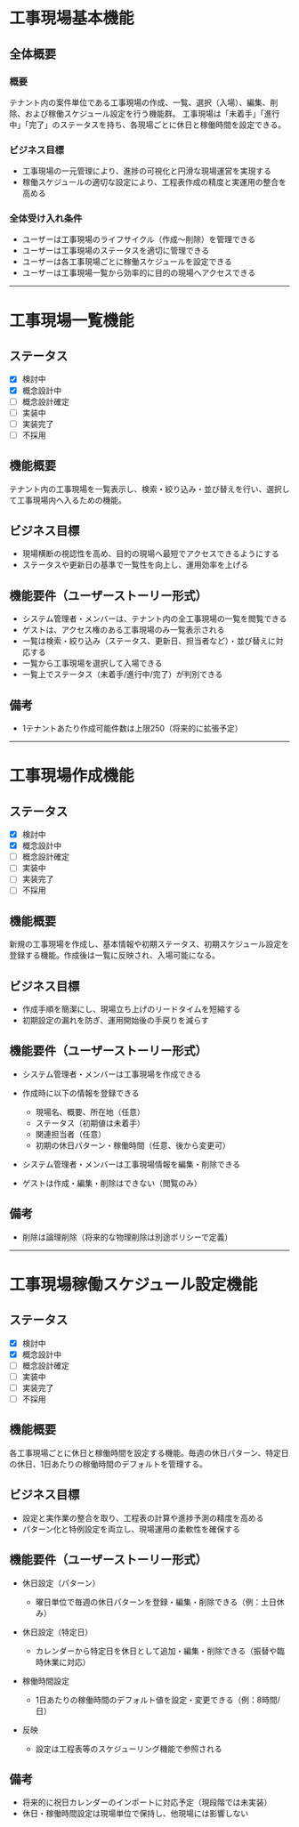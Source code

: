 # 工事現場基本機能

## 全体概要

### 概要

テナント内の案件単位である工事現場の作成、一覧、選択（入場）、編集、削除、および稼働スケジュール設定を行う機能群。
工事現場は「未着手」「進行中」「完了」のステータスを持ち、各現場ごとに休日と稼働時間を設定できる。

### ビジネス目標

* 工事現場の一元管理により、進捗の可視化と円滑な現場運営を実現する
* 稼働スケジュールの適切な設定により、工程表作成の精度と実運用の整合を高める

### 全体受け入れ条件

* ユーザーは工事現場のライフサイクル（作成〜削除）を管理できる
* ユーザーは工事現場のステータスを適切に管理できる
* ユーザーは各工事現場ごとに稼働スケジュールを設定できる
* ユーザーは工事現場一覧から効率的に目的の現場へアクセスできる

---

# 工事現場一覧機能

## ステータス

* [x] 検討中
* [x] 概念設計中
* [ ] 概念設計確定
* [ ] 実装中
* [ ] 実装完了
* [ ] 不採用

## 機能概要

テナント内の工事現場を一覧表示し、検索・絞り込み・並び替えを行い、選択して工事現場内へ入るための機能。

## ビジネス目標

* 現場横断の視認性を高め、目的の現場へ最短でアクセスできるようにする
* ステータスや更新日の基準で一覧性を向上し、運用効率を上げる

## 機能要件（ユーザーストーリー形式）

* システム管理者・メンバーは、テナント内の全工事現場の一覧を閲覧できる
* ゲストは、アクセス権のある工事現場のみ一覧表示される
* 一覧は検索・絞り込み（ステータス、更新日、担当者など）・並び替えに対応する
* 一覧から工事現場を選択して入場できる
* 一覧上でステータス（未着手/進行中/完了）が判別できる

## 備考

* 1テナントあたり作成可能件数は上限250（将来的に拡張予定）

---

# 工事現場作成機能

## ステータス

* [x] 検討中
* [x] 概念設計中
* [ ] 概念設計確定
* [ ] 実装中
* [ ] 実装完了
* [ ] 不採用

## 機能概要

新規の工事現場を作成し、基本情報や初期ステータス、初期スケジュール設定を登録する機能。作成後は一覧に反映され、入場可能になる。

## ビジネス目標

* 作成手順を簡潔にし、現場立ち上げのリードタイムを短縮する
* 初期設定の漏れを防ぎ、運用開始後の手戻りを減らす

## 機能要件（ユーザーストーリー形式）

* システム管理者・メンバーは工事現場を作成できる
* 作成時に以下の情報を登録できる

  * 現場名、概要、所在地（任意）
  * ステータス（初期値は未着手）
  * 関連担当者（任意）
  * 初期の休日パターン・稼働時間（任意、後から変更可）
* システム管理者・メンバーは工事現場情報を編集・削除できる
* ゲストは作成・編集・削除はできない（閲覧のみ）

## 備考

* 削除は論理削除（将来的な物理削除は別途ポリシーで定義）

---

# 工事現場稼働スケジュール設定機能

## ステータス

* [x] 検討中
* [x] 概念設計中
* [ ] 概念設計確定
* [ ] 実装中
* [ ] 実装完了
* [ ] 不採用

## 機能概要

各工事現場ごとに休日と稼働時間を設定する機能。毎週の休日パターン、特定日の休日、1日あたりの稼働時間のデフォルトを管理する。

## ビジネス目標

* 設定と実作業の整合を取り、工程表の計算や進捗予測の精度を高める
* パターン化と特例設定を両立し、現場運用の柔軟性を確保する

## 機能要件（ユーザーストーリー形式）

* 休日設定（パターン）

  * 曜日単位で毎週の休日パターンを登録・編集・削除できる（例：土日休み）
* 休日設定（特定日）

  * カレンダーから特定日を休日として追加・編集・削除できる（振替や臨時休業に対応）
* 稼働時間設定

  * 1日あたりの稼働時間のデフォルト値を設定・変更できる（例：8時間/日）
* 反映

  * 設定は工程表等のスケジューリング機能で参照される

## 備考

* 将来的に祝日カレンダーのインポートに対応予定（現段階では未実装）
* 休日・稼働時間設定は現場単位で保持し、他現場には影響しない

